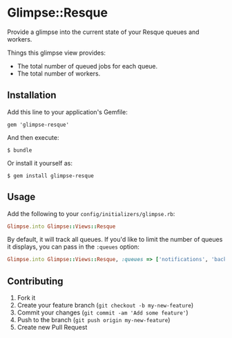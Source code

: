 # Glimpse::Resque

Provide a glimpse into the current state of your Resque queues and workers.

Things this glimpse view provides:

- The total number of queued jobs for each queue.
- The total number of workers.

## Installation

Add this line to your application's Gemfile:

    gem 'glimpse-resque'

And then execute:

    $ bundle

Or install it yourself as:

    $ gem install glimpse-resque

## Usage

Add the following to your `config/initializers/glimpse.rb`: 

```ruby
Glimpse.into Glimpse::Views::Resque
```

By default, it will track all queues. If you'd like to limit the number of queues
it displays, you can pass in the `:queues` option:

```ruby
Glimpse.into Glimpse::Views::Resque, :queues => ['notifications', 'backups']
```

## Contributing

1. Fork it
2. Create your feature branch (`git checkout -b my-new-feature`)
3. Commit your changes (`git commit -am 'Add some feature'`)
4. Push to the branch (`git push origin my-new-feature`)
5. Create new Pull Request
